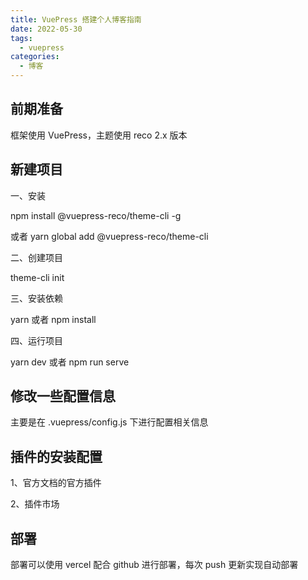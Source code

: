 ```yaml
---
title: VuePress 搭建个人博客指南
date: 2022-05-30
tags:
  - vuepress
categories:
  - 博客
---
```


## 前期准备

框架使用 VuePress，主题使用 reco 2.x 版本

## 新建项目

一、安装

npm install @vuepress-reco/theme-cli -g

或者 yarn global add @vuepress-reco/theme-cli

二、创建项目

theme-cli init

三、安装依赖

yarn 或者 npm install

四、运行项目

yarn dev 或者 npm run serve

## 修改一些配置信息

主要是在 .vuepress/config.js 下进行配置相关信息

## 插件的安装配置

1、官方文档的官方插件

2、插件市场

## 部署

部署可以使用 vercel 配合 github 进行部署，每次 push 更新实现自动部署
